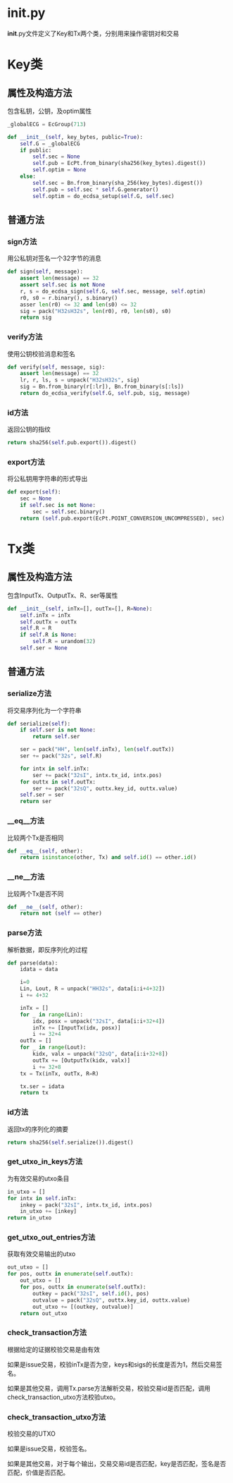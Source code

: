 __init__.py
===

__init__.py文件定义了Key和Tx两个类，分别用来操作密钥对和交易

# Key类

## 属性及构造方法

包含私钥，公钥，及optim属性

```python
_globalECG = EcGroup(713)

def __init__(self, key_bytes, public=True):
	self.G = _globalECG
	if public:
		self.sec = None
		self.pub = EcPt.from_binary(sha256(key_bytes).digest())
		self.optim = None
	else:
		self.sec = Bn.from_binary(sha_256(key_bytes).digest())
		self.pub = self.sec * self.G.generator()
		self.optim = do_ecdsa_setup(self.G, self.sec)
```

## 普通方法

### sign方法

用公私钥对签名一个32字节的消息

```python
def sign(self, message):
	assert len(message) == 32
	assert self.sec is not None
	r, s = do_ecdsa_sign(self.G, self.sec, message, self.optim)
	r0, s0 = r.binary(), s.binary()
	asser len(r0) <= 32 and len(s0) <= 32
	sig = pack("H32sH32s", len(r0), r0, len(s0), s0)
	return sig
```

### verify方法

使用公钥校验消息和签名

```python
def verify(self, message, sig):
	assert len(message) == 32
	lr, r, ls, s = unpack("H32sH32s", sig)
	sig = Bn.from_binary(r[:lr]), Bn.from_binary(s[:ls])
	return do_ecdsa_verify(self.G, self.pub, sig, message)
```

### id方法

返回公钥的指纹

```python
return sha256(self.pub.export()).digest()
```

### export方法

将公私钥用字符串的形式导出

```python
def export(self):
	sec = None
	if self.sec is not None:
		sec = self.sec.binary()
	return (self.pub.export(EcPt.POINT_CONVERSION_UNCOMPRESSED), sec)
```

# Tx类

## 属性及构造方法

包含InputTx、OutputTx、R、ser等属性

```python
def __init__(self, inTx=[], outTx=[], R=None):
	self.inTx = inTx
	self.outTx = outTx
	self.R = R
	if self.R is None:
		self.R = urandom(32)
	self.ser = None
```

## 普通方法

### serialize方法

将交易序列化为一个字符串

```python
def serialize(self):
	if self.ser is not None:
		return self.ser

	ser = pack("HH", len(self.inTx), len(self.outTx))
	ser += pack("32s", self.R)

	for intx in self.inTx:
		ser += pack("32sI", intx.tx_id, intx.pos)
	for outtx in self.outTx:
		ser += pack("32sQ", outtx.key_id, outtx.value)
	self.ser = ser
	return ser
```

### __eq__方法

比较两个Tx是否相同

```python
def __eq__(self, other):
	return isinstance(other, Tx) and self.id() == other.id()
```

### __ne__方法

比较两个Tx是否不同

```python
def __ne__(self, other):
	return not (self == other)
```

### parse方法

解析数据，即反序列化的过程

```python
def parse(data):
	idata = data

	i=0
	Lin, Lout, R = unpack("HH32s", data[i:i+4+32])
	i += 4+32

	inTx = []
	for _ in range(Lin):
		idx, posx = unpack("32sI", data[i:i+32+4])
		inTx += [InputTx(idx, posx)]
		i += 32+4
	outTx = []
	for _ in range(Lout):
		kidx, valx = unpack("32sQ", data[i:i+32+8])
		outTx += [OutputTx(kidx, valx)]
		i += 32+8
	tx = Tx(inTx, outTx, R=R)

	tx.ser = idata
	return tx
```

### id方法

返回tx的序列化的摘要

```python
return sha256(self.serialize()).digest()
```

### get_utxo_in_keys方法

为有效交易的utxo条目

```python
in_utxo = []
for intx in self.inTx:
	inkey = pack("32sI", intx.tx_id, intx.pos)
	in_utxo += [inkey]
return in_utxo
```

### get_utxo_out_entries方法

获取有效交易输出的utxo

```python
out_utxo = []
for pos, outtx in enumerate(self.outTx):
	out_utxo = []
	for pos, outtx in enumerate(self.outTx):
		outkey = pack("32sI", self.id(), pos)
		outvalue = pack("32sQ", outtx.key_id, outtx.value)
		out_utxo += [(outkey, outvalue)]
	return out_utxo
```

### check_transaction方法

根据给定的证据校验交易是由有效

如果是issue交易，校验inTx是否为空，keys和sigs的长度是否为1，然后交易签名。

如果是其他交易，调用Tx.parse方法解析交易，校验交易id是否匹配，调用check_transaction_utxo方法校验utxo。

### check_transaction_utxo方法

校验交易的UTXO

如果是issue交易，校验签名。

如果是其他交易，对于每个输出，交易交易id是否匹配，key是否匹配，签名是否匹配，价值是否匹配。